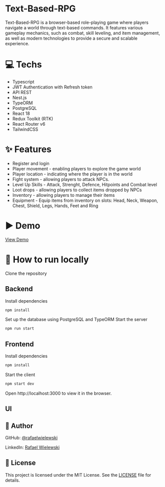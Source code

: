 # Text-Based-RPG

Text-Based-RPG is a browser-based role-playing game where players navigate a world through text-based commands. It features various gameplay mechanics, such as combat, skill leveling, and item management, as well as modern technologies to provide a secure and scalable experience.

# 💻 Techs

- Typescript
- JWT Authentication with Refresh token
- API REST
- Nest.js
- TypeORM
- PostgreSQL
- React 18
- Redux Toolkit (RTK)
- React Router v6
- TailwindCSS

# ✨ Features

- Register and login
- Player movement - enabling players to explore the game world
- Player location - indicating where the player is in the world
- Fight system - allowing players to attack NPCs.
- Level Up Skills - Attack, Strenght, Defence, Hitpoints and Combat level
- Loot drops - allowing players to collect items dropped by NPCs
- Inventory - allowing players to manage their items
- Equipment - Equip items from inventory on slots: Head, Neck, Weapon, Chest, Shield, Legs, Hands, Feet and Ring

# ▶️ Demo

[View Demo]()

# 💾 How to run locally

Clone the repository

## Backend

Install dependencies

```bash
npm install
```

Set up the database using PostgreSQL and TypeORM
Start the server

```bash
npm run start
```

## Frontend

Install dependencies

```bash
npm install
```

Start the client

```bash
npm start dev
```

Open http://localhost:3000 to view it in the browser.

## UI

## 👤 Author

GitHub: [@rafaelwielewski](https://github.com/rafaelwielewski)

LinkedIn: [Rafael Wielewski](https://www.linkedin.com/in/rafael-wielewski/)

## 📝 License

This project is licensed under the MIT License. See the [LICENSE](LICENSE) file for details.
